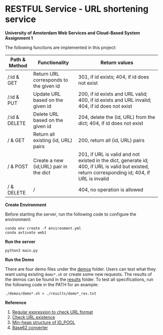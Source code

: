 # RESTFUL Service - URL shortening service

**University of Amsterdam Web Services and Cloud-Based System Assignment 1**

The following functions are implemented in this project:

| Path & Method | Functionality                          | Return values                                                                    |
|---------------|----------------------------------------|----------------------------------------------------------------------------------|
| /:id & GET    | Return URL corresponds to the given id | 301, if id exists; 404, if id does not exist|
| /:id & PUT    | Update URL based on the given id       | 200, if id exists and URL valid; 400, if id exists and URL invalid; 404, if id does not exist| 
| /:id & DELETE | Delete URL based on the given id       | 204, delete the (id, URL) from the dict; 404, if id does not exist|
| / & GET | Return all existing (id, URL) pairs          | 200, return all (id, URL) pairs|
| / & POST | Create a new (id,URL) pair in the dict      | 201, if URL is valid and not existed in the dict, generate id; 400, if URL is valid but existed, return corresponding id; 404, if URL is invalid|
| / & DELETE| /       | 404, no operation is allowed|


**Create Environment**

Before starting the server, run the following code to configure the environment:
```
conda env create -f environment.yml
conda avtivate web1
```

**Run the server**

 ```
 python3 main.py
 ```


**Run the Demo** 

There are four demo files under the [demos](https://github.com/BerryC-VU/WSCB_Assign1/tree/main/demos) folder. Users can test what they want using existing `demo*.sh` or create some new requests. The results of the demos can be found in the [results](https://github.com/BerryC-VU/WSCB_Assign1/tree/main/results) folder.
To test all specifications, run the following code in the PATH  for an example:
```
./demos/demo*.sh > ./results/demo*_res.txt
```

**Reference**
1. [Regular expression to check URL format](https://www.makeuseof.com/regular-expressions-validate-url/)  
2. [Check URL existence](https://stackoverflow.com/questions/16778435/python-check-if-website-exists)
3. [Min-heap structure of ID_POOL](https://docs.python.org/3/library/heapq.html)
4. [Base62 converter](https://stackoverflow.com/questions/742013/how-do-i-create-a-url-shortener)
